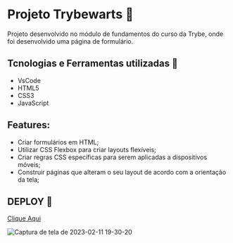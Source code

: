 # Projeto Trybewarts 🚀

Projeto desenvolvido no módulo de fundamentos do curso da Trybe, onde foi desenvolvido uma página de formulário.


## Tcnologias e Ferramentas utilizadas :robot:

- VsCode
- HTML5
- CSS3
- JavaScript

## Features:

- Criar formulários em HTML;
- Utilizar CSS Flexbox para criar layouts flexíveis;
- Criar regras CSS específicas para serem aplicadas a dispositivos móveis;
- Construir páginas que alteram o seu layout de acordo com a orientação da tela;


## DEPLOY :runner:
[Clique Aqui](https://gustavogss.github.io/trybewarts-project/)

![Captura de tela de 2023-02-11 19-30-20](https://user-images.githubusercontent.com/20332960/218283817-dc90ee5a-b7fd-406b-86e3-1d10ea71ad5e.png)


